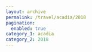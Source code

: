 ```yaml
---
layout: archive
permalink: /travel/acadia/2018
pagination: 
  enabled: true
category_1: acadia
category_2: 2018
---
```


